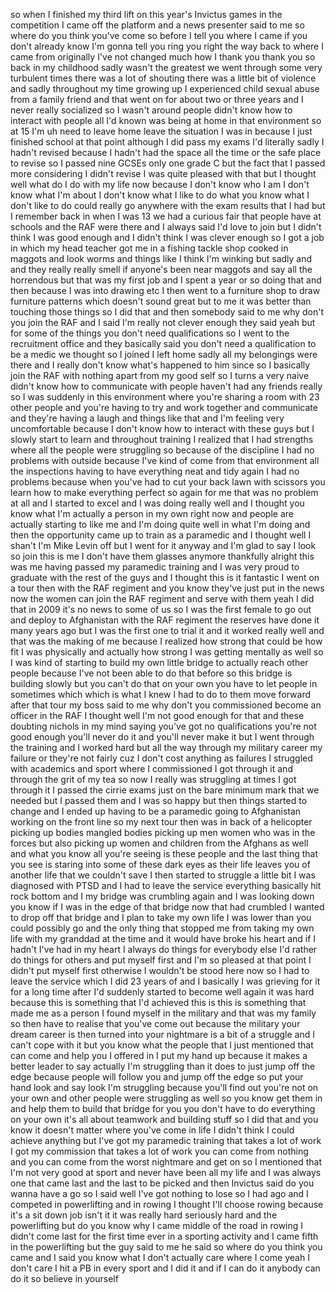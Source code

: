 
so when I finished my third lift on this
year&#39;s Invictus games in the competition
I came off the platform and a news
presenter said to me so where do you
think you&#39;ve come so before I tell you
where I came if you don&#39;t already know
I&#39;m gonna tell you ring you right the
way back to where I came from originally
I&#39;ve not changed much how I thank you
thank you
so back in my childhood sadly wasn&#39;t the
greatest we went through some very
turbulent times there was a lot of
shouting there was a little bit of
violence and sadly throughout my time
growing up I experienced child sexual
abuse from a family friend and that went
on for about two or three years and I
never really socialized so I wasn&#39;t
around people didn&#39;t know how to
interact with people all I&#39;d known was
being at home in that environment so at
15 I&#39;m uh need to leave home leave the
situation I was in because I just
finished school at that point although I
did pass my exams I&#39;d literally sadly I
hadn&#39;t revised because I hadn&#39;t had the
space all the time or the safe place to
revise so I passed nine GCSEs only one
grade C but the fact that I passed more
considering I didn&#39;t revise I was quite
pleased with that but I thought well
what do I do with my life now because I
don&#39;t know who I am I don&#39;t know what
I&#39;m about I don&#39;t know what I like to do
what you know what I don&#39;t like to do
could really go anywhere with the exam
results that I had but I remember back
in when I was 13 we had a curious fair
that people have at schools and the RAF
were there and I always said I&#39;d love to
join but I didn&#39;t think I was good
enough and I didn&#39;t think I was clever
enough
so I got a job in which my head teacher
got me in a fishing tackle shop cooked
in maggots and look worms and things
like I think I&#39;m winking
but sadly and and they really really
smell if anyone&#39;s been near maggots and
say all the horrendous but that was my
first job and I spent a year or so doing
that and then because I was into drawing
etc I then went to a furniture shop to
draw furniture patterns which doesn&#39;t
sound great but to me it was better than
touching those things so I did that and
then somebody said to me why don&#39;t you
join the RAF and I said I&#39;m really not
clever enough they said yeah but for
some of the things you don&#39;t need
qualifications so I went to the
recruitment office and they basically
said you don&#39;t need a qualification to
be a medic we thought so I joined I left
home sadly all my belongings were there
and I really don&#39;t know what&#39;s happened
to him since so I basically join the RAF
with nothing apart from my good self so
I turns a very naive didn&#39;t know how to
communicate with people haven&#39;t had any
friends really so I was suddenly in this
environment where you&#39;re sharing a room
with 23 other people and you&#39;re having
to try and work together and communicate
and they&#39;re having a laugh and things
like that and I&#39;m feeling very
uncomfortable because I don&#39;t know how
to interact with these guys but I slowly
start to learn and throughout training I
realized that I had strengths where all
the people were struggling so because of
the discipline I had no problems with
outside because I&#39;ve kind of come from
that environment all the inspections
having to have everything neat and tidy
again I had no problems because when
you&#39;ve had to cut your back lawn with
scissors you learn how to make
everything perfect so again for me that
was no problem at all and I started to
excel and I was doing really well and I
thought you know what I&#39;m actually a
person in my own right now and people
are actually starting to like me and I&#39;m
doing quite well in what I&#39;m doing and
then the opportunity came up to train as
a paramedic and I thought well I shan&#39;t
I&#39;m Mike Levin off but I went for it
anyway
and I&#39;m glad to say I look so join this
is me I don&#39;t have them glasses anymore
thankfully alright this was me having
passed my paramedic training and I was
very proud to graduate with the rest of
the guys and I thought this is it
fantastic I went on a tour then with the
RAF regiment and you know they&#39;ve just
put in the news now the women can join
the RAF regiment and serve with them
yeah I did that in 2009 it&#39;s no news to
some of us so I was the first female to
go out and deploy to Afghanistan with
the RAF regiment the reserves have done
it many years ago but I was the first
one to trial it and it worked really
well
and that was the making of me because I
realized how strong that could be how
fit I was physically and actually how
strong I was getting mentally as well so
I was kind of starting to build my own
little bridge to actually reach other
people because I&#39;ve not been able to do
that before so this bridge is building
slowly but you can&#39;t do that on your own
you have to let people in sometimes
which which is what I knew I had to do
to them move forward after that tour my
boss said to me why don&#39;t you
commissioned become an officer in the
RAF I thought well I&#39;m not good enough
for that and these doubting nichols in
my mind saying you&#39;ve got no
qualifications you&#39;re not good enough
you&#39;ll never do it and you&#39;ll never make
it but I went through the training and I
worked hard but all the way through my
military career my failure or they&#39;re
not fairly cuz I don&#39;t cost anything as
failures I struggled with academics and
sport where I commissioned I got through
it and through the grit of my tea so now
I really was struggling at times I got
through it
I passed the cirrie exams just on the
bare minimum mark that we needed but I
passed them and I was so happy but then
things started to change and I ended up
having to be a paramedic going to
Afghanistan working on the front line so
my next tour then was in back of a
helicopter picking up bodies mangled
bodies picking up men women who was
in the forces but also picking up women
and children from the Afghans as well
and what you know all you&#39;re seeing is
these people and the last thing that you
see is staring into some of these dark
eyes as their life leaves you of another
life that we couldn&#39;t save I then
started to struggle a little bit I was
diagnosed with PTSD and I had to leave
the service everything basically hit
rock bottom and I my bridge was
crumbling again and I was looking down
you know if I was in the edge of that
bridge now that had crumbled I wanted to
drop off that bridge and I plan to take
my own life I was lower than you could
possibly go and the only thing that
stopped me from taking my own life
with my granddad at the time and it
would have broke his heart and if I
hadn&#39;t I&#39;ve had in my heart I always do
things for everybody else I&#39;d rather do
things for others and put myself first
and I&#39;m so pleased at that point I
didn&#39;t put myself first otherwise I
wouldn&#39;t be stood here now so I had to
leave the service which I did 23 years
of and I basically I was grieving for it
for a long time after I&#39;d suddenly
started to become well again it was hard
because this is something that I&#39;d
achieved this is this is something that
made me as a person I found myself in
the military and that was my family so
then have to realise that you&#39;ve come
out because the military your dream
career is then turned into your
nightmare is a bit of a struggle and I
can&#39;t cope with it but you know what the
people that I just mentioned that can
come and help you I offered in I put my
hand up because it makes a better leader
to say actually I&#39;m struggling than it
does to just jump off the edge because
people will follow you and jump off the
edge so put your hand look and say look
I&#39;m struggling because you&#39;ll find out
you&#39;re not on your own and other people
were struggling as well so you know get
them in and help them to build that
bridge for you you don&#39;t have to do
everything on your own
it&#39;s all about teamwork and building
stuff so I did that and you know it
doesn&#39;t matter where you&#39;ve come in life
I didn&#39;t think I could achieve anything
but I&#39;ve got my paramedic training that
takes a lot of work I got my commission
that
takes a lot of work you can come from
nothing and you can come from the worst
nightmare and get on so I mentioned that
I&#39;m not very good at sport and never
have been all my life and I was always
one that came last and the last to be
picked and then Invictus said do you
wanna have a go so I said well I&#39;ve got
nothing to lose so I had ago and I
competed in powerlifting and in rowing I
thought I&#39;ll choose rowing because it&#39;s
a sit down job isn&#39;t it it was really
hard seriously hard and the powerlifting
but do you know why I came
middle of the road in rowing I didn&#39;t
come last for the first time ever in a
sporting activity and I came fifth in
the powerlifting but the guy said to me
he said so where do you think you came
and I said you know what I don&#39;t
actually care where I come yeah I don&#39;t
care
I hit a PB in every sport and I did it
and if I can do it anybody can do it so
believe in yourself
